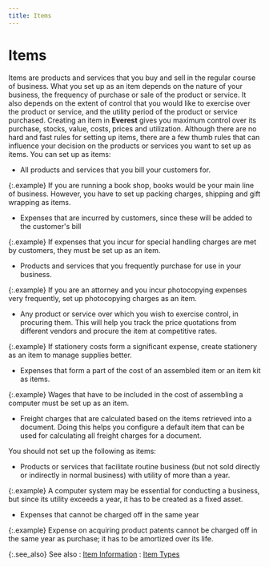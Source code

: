 ```yaml
---
title: Items
---
```


# Items


Items are products and services that you buy and sell in the regular  course of business. What you set up as an item depends on the nature of  your business, the frequency of purchase or sale of the product or service.  It also depends on the extent of control that you would like to exercise  over the product or service, and the utility period of the product or  service purchased. Creating an item in **Everest**  gives you maximum control over its purchase, stocks, value, costs, prices  and utilization. Although there are no hard and fast rules for setting  up items, there are a few thumb rules that can influence your decision  on the products or services you want to set up as items. You can set up  as items:

- All products  and services that you bill your customers for.



{:.example}
If you are running a book shop, books would  be your main line of business. However, you have to set up packing charges,  shipping and gift wrapping as items.

- Expenses that  are incurred by customers, since these will be added to the customer's  bill



{:.example}
If expenses that you incur for special handling  charges are met by customers, they must be set up as an item.

- Products and  services that you frequently purchase for use in your business.



{:.example}
If you are an attorney and you incur photocopying  expenses very frequently, set up photocopying charges as an item.

- Any product  or service over which you wish to exercise control, in procuring them.  This will help you track the price quotations from different vendors and  procure the item at competitive rates.



{:.example}
If stationery costs form a significant expense, create stationery as  an item to manage supplies better.

- Expenses that  form a part of the cost of an assembled item or an item kit as items.



{:.example}
Wages that have to be included in the cost of assembling a computer  must be set up as an item.

- Freight charges  that are calculated based on the items retrieved into a document. Doing  this helps you configure a default item that can be used for calculating  all freight charges for a document.



You should not set up the following as items:

- Products or  services that facilitate routine business (but not sold directly or indirectly  in normal business) with utility of more than a year.



{:.example}
A computer system may be essential for conducting  a business, but since its utility exceeds a year, it has to be created  as a fixed asset.

- Expenses that  cannot be charged off in the same year



{:.example}
Expense on acquiring product patents cannot  be charged off in the same year as purchase; it has to be amortized over  its life.


{:.see_also}
See also
: [Item Information]({{site.mi_baseurl}}/item-profile-details/item_information_items.html)
: [Item Types]({{site.mi_baseurl}}/item-profile-details/item-types/item_types.html)

